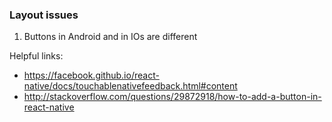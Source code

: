 ### Layout issues

1. Buttons in Android and in IOs are different

Helpful links:

- https://facebook.github.io/react-native/docs/touchablenativefeedback.html#content
- http://stackoverflow.com/questions/29872918/how-to-add-a-button-in-react-native
